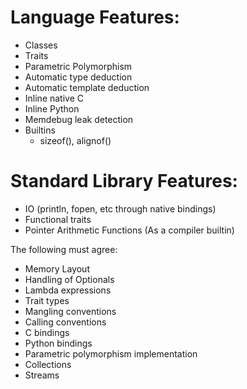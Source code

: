 
# Language Features:
* Classes
* Traits
* Parametric Polymorphism
* Automatic type deduction
* Automatic template deduction
* Inline native C
* Inline Python
* Memdebug leak detection
* Builtins
  * sizeof(), alignof()

# Standard Library Features:
* IO (println, fopen, etc through native bindings)
* Functional traits
* Pointer Arithmetic Functions (As a compiler builtin)


The following must agree:

* Memory Layout
* Handling of Optionals
* Lambda expressions
* Trait types
* Mangling conventions
* Calling conventions
* C bindings
* Python bindings
* Parametric polymorphism implementation
* Collections
* Streams
